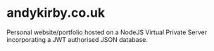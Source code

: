 # andykirby.co.uk

Personal website/portfolio hosted on a NodeJS Virtual Private Server incorporating a JWT authorised JSON database.